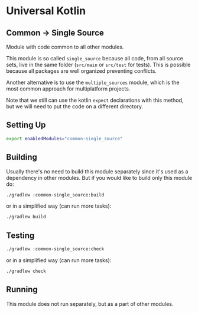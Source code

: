 # Universal Kotlin

## Common -> Single Source

Module with code common to all other modules.

This module is so called `single_source` because all code, from all source sets,
live in the same folder (`src/main` or `src/test` for tests). This is possible
because all packages are well organized preventing conflicts.

Another alternative is to use the `multiple_sources` module, which is the most
common approach for multiplatform projects.

Note that we still can use the kotlin `expect` declarations with this method,
but we will need to put the code on a different directory.

<!--
## Screenshot

## Architecture

### Targets

### Source Sets
-->

## Setting Up

```bash
export enabledModules="common-single_source"
```

## Building

Usually there's no need to build this module separately since it's used as a
dependency in other modules. But if you would like to build only this module do:

```bash
./gradlew :common-single_source:build
```

or in a simplified way (can run more tasks):

```bash
./gradlew build
```

## Testing

```bash
./gradlew :common-single_source:check
```

or in a simplified way (can run more tasks):

```bash
./gradlew check
```

## Running

This module does not run separately, but as a part of other modules.
